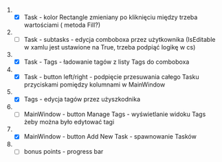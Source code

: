 1. - [x] Task - kolor Rectangle zmieniany po kliknięciu między trzeba wartościami ( metoda Fill?)
2. - [ ] Task - subtasks - edycja comboboxa przez użytkownika (IsEditable w xamlu jest ustawione na True, trzeba podpiąć logikę w cs)
3. - [x] Task - Tags - ładowanie tagów z listy Tags do comboboxa
4. - [x] Task - button left/right - podpięcie przesuwania całego Tasku przyciskami pomiędzy kolumnami w MainWindow
5. - [x] Tags - edycja tagów przez użyszkodnika
6. - [ ] MainWindow - button Manage Tags - wyświetlanie widoku Tags żeby można było edytować tagi
7. - [x] MainWindow - button Add New Task - spawnowanie Tasków
8. - [ ] bonus points - progress bar